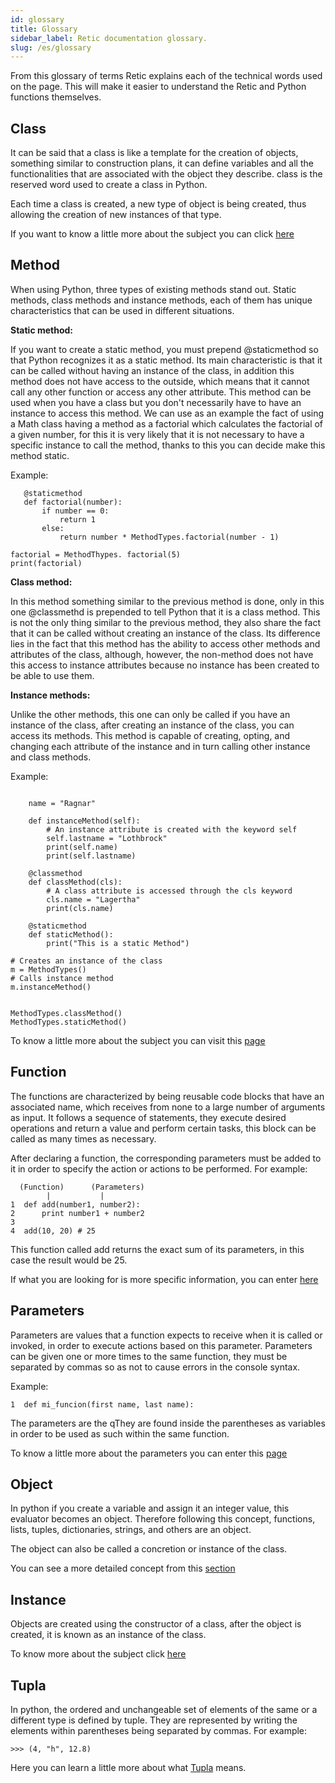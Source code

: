 ```yaml
---
id: glossary
title: Glossary
sidebar_label: Retic documentation glossary.
slug: /es/glossary
---
```


From this glossary of terms Retic explains each of the technical words used on the page. This will make it easier to understand the Retic and Python functions themselves.

## Class

It can be said that a class is like a template for the creation of objects, something similar to construction plans, it can define variables and all the functionalities that are associated with the object they describe. class is the reserved word used to create a class in Python.

Each time a class is created, a new type of object is being created, thus allowing the creation of new instances of that type.

If you want to know a little more about the subject you can click [here](//docs.python.org/es/3/tutorial/classes.html#:~:text=Un%20m%C3%A9todo%20es%20una%20funci%C3%B3n,objetos%20pueden%20tener%20m%C3%A9todos%20tambi%C3%A9n. "Clases en Python")

## Method

When using Python, three types of existing methods stand out. Static methods, class methods and instance methods, each of them has unique characteristics that can be used in different situations.

**Static method:**

If you want to create a static method, you must prepend @staticmethod so that Python recognizes it as a static method.
Its main characteristic is that it can be called without having an instance of the class, in addition this method does not have access to the outside, which means that it cannot call any other function or access any other attribute.
This method can be used when you have a class but you don't necessarily have to have an instance to access this method.
We can use as an example the fact of using a Math class having a method as a factorial which calculates the factorial of a given number, for this it is very likely that it is not necessary to have a specific instance to call the method, thanks to this you can decide make this method static.

Example:

```class Math:
   @staticmethod
   def factorial(number):
       if number == 0:
           return 1
       else:
           return number * MethodTypes.factorial(number - 1)

factorial = MethodThypes. factorial(5)
print(factorial)
```

**Class method:**

In this method something similar to the previous method is done, only in this one @classmethd is prepended to tell Python that it is a class method. This is not the only thing similar to the previous method, they also share the fact that it can be called without creating an instance of the class.
Its difference lies in the fact that this method has the ability to access other methods and attributes of the class, although, however, the non-method does not have this access to instance attributes because no instance has been created to be able to use them.


**Instance methods:**

Unlike the other methods, this one can only be called if you have an instance of the class, after creating an instance of the class, you can access its methods.
This method is capable of creating, opting, and changing each attribute of the instance and in turn calling other instance and class methods.

Example:

```class Methodtypes:

    name = "Ragnar"

    def instanceMethod(self):
        # An instance attribute is created with the keyword self
        self.lastname = "Lothbrock"
        print(self.name)
        print(self.lastname)

    @classmethod
    def classMethod(cls):
        # A class attribute is accessed through the cls keyword
        cls.name = "Lagertha"
        print(cls.name)

    @staticmethod
    def staticMethod():
        print("This is a static Method")

# Creates an instance of the class
m = MethodTypes()
# Calls instance method
m.instanceMethod()


MethodTypes.classMethod()
MethodTypes.staticMethod()
```

To know a little more about the subject you can visit this [page](https://blog.nearsoftjobs.com/tipos-de-m%C3%A9todos-en-python-cls-vs-self-d6da1e08efa8 "Métodos en Python")

## Function

The functions are characterized by being reusable code blocks that have an associated name, which receives from none to a large number of arguments as input. It follows a sequence of statements, they execute desired operations and return a value and perform certain tasks, this block can be called as many times as necessary.

After declaring a function, the corresponding parameters must be added to it in order to specify the action or actions to be performed. For example:

```
  (Function)      (Parameters)
        |           |
1  def add(number1, number2):
2      print number1 + number2
3
4  add(10, 20) # 25
```

This function called add returns the exact sum of its parameters, in this case the result would be 25.

If what you are looking for is more specific information, you can enter [here](https://devcode.la/tutoriales/funciones-en-python/ "Función")

## Parameters

Parameters are values ​​that a function expects to receive when it is called or invoked, in order to execute actions based on this parameter.
Parameters can be given one or more times to the same function, they must be separated by commas so as not to cause errors in the console syntax.

Example:

```
1  def mi_funcion(first name, last name):
```

The parameters are the qThey are found inside the parentheses as variables in order to be used as such within the same function.


To know a little more about the parameters you can enter this [page](https://uniwebsidad.com/libros/python/capitulo-4/definiendo-funciones#:~:text=Un%20par%C3%A1metro%20es%20un%20valor,acciones%20en%20base%20al%20mismo.&text=Los%20par%C3%A1metros%2C%20se%20indican%20entre,dentro%20de%20la%20misma%20funci%C3%B3n. "Parámetros en Python")

## Object

In python if you create a variable and assign it an integer value, this evaluator becomes an object. Therefore following this concept, functions, lists, tuples, dictionaries, strings, and others are an object.

The object can also be called a concretion or instance of the class.

You can see a more detailed concept from this [section](https://j2logo.com/python/tutorial/programacion-orientada-a-objetos/#:~:text=Python%20es%20un%20lenguaje%20orientado%20a%20objetos,-S%C3%AD%2C%20soy%20un&text=Cuando%20creas%20una%20variable%20y,Y%20as%C3%AD%20podr%C3%ADa%20seguir%20indefinidamente. "Objeto")

## Instance

Objects are created using the constructor of a class, after the object is created, it is known as an instance of the class.


To know more about the subject click [here](https://blog.nearsoftjobs.com/tipos-de-m%C3%A9todos-en-python-cls-vs-self-d6da1e08efa8 "Instancia del objeto")

## Tupla

In python, the ordered and unchangeable set of elements of the same or a different type is defined by tuple. They are represented by writing the elements within parentheses being separated by commas. For example:

```
>>> (4, "h", 12.8)
```

Here you can learn a little more about what [Tupla](https://www.mclibre.org/consultar/python/lecciones/python-tupla.html#:~:text=En%20Python%2C%20una%20tupla%20es,par%C3%A9ntesis%20y%20separados%20por%20comas.&text=Una%20tupla%20puede%20no%20contener,decir%2C%20ser%20una%20tupla%20vac%C3%ADa. "Tupla en Python") means.
